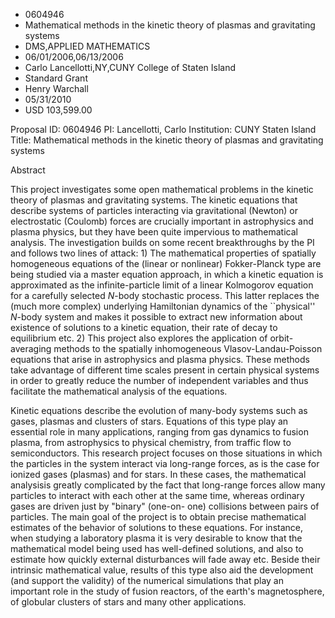 
* 0604946
* Mathematical methods in the kinetic theory of plasmas and gravitating systems
* DMS,APPLIED MATHEMATICS
* 06/01/2006,06/13/2006
* Carlo Lancellotti,NY,CUNY College of Staten Island
* Standard Grant
* Henry Warchall
* 05/31/2010
* USD 103,599.00

Proposal ID: 0604946 PI: Lancellotti, Carlo Institution: CUNY Staten Island
Title: Mathematical methods in the kinetic theory of plasmas and gravitating
systems

Abstract

This project investigates some open mathematical problems in the kinetic theory
of plasmas and gravitating systems. The kinetic equations that describe systems
of particles interacting via gravitational (Newton) or electrostatic (Coulomb)
forces are crucially important in astrophysics and plasma physics, but they have
been quite impervious to mathematical analysis. The investigation builds on some
recent breakthroughs by the PI and follows two lines of attack: 1) The
mathematical properties of spatially homogeneous equations of the (linear or
nonlinear) Fokker-Planck type are being studied via a master equation approach,
in which a kinetic equation is approximated as the infinite-particle limit of a
linear Kolmogorov equation for a carefully selected $N$-body stochastic process.
This latter replaces the (much more complex) underlying Hamiltonian dynamics of
the ``physical'' $N$-body system and makes it possible to extract new
information about existence of solutions to a kinetic equation, their rate of
decay to equilibrium etc. 2) This project also explores the application of
orbit-averaging methods to the spatially inhomogeneous Vlasov-Landau-Poisson
equations that arise in astrophysics and plasma physics. These methods take
advantage of different time scales present in certain physical systems in order
to greatly reduce the number of independent variables and thus facilitate the
mathematical analysis of the equations.

Kinetic equations describe the evolution of many-body systems such as gases,
plasmas and clusters of stars. Equations of this type play an essential role in
many applications, ranging from gas dynamics to fusion plasma, from astrophysics
to physical chemistry, from traffic flow to semiconductors. This research
project focuses on those situations in which the particles in the system
interact via long-range forces, as is the case for ionized gases (plasmas) and
for stars. In these cases, the mathematical analysisis greatly complicated by
the fact that long-range forces allow many particles to interact with each other
at the same time, whereas ordinary gases are driven just by "binary" (one-on-
one) collisions between pairs of particles. The main goal of the project is to
obtain precise mathematical estimates of the behavior of solutions to these
equations. For instance, when studying a laboratory plasma it is very desirable
to know that the mathematical model being used has well-defined solutions, and
also to estimate how quickly external disturbances will fade away etc. Beside
their intrinsic mathematical value, results of this type also aid the
development (and support the validity) of the numerical simulations that play an
important role in the study of fusion reactors, of the earth's magnetosphere, of
globular clusters of stars and many other applications.



